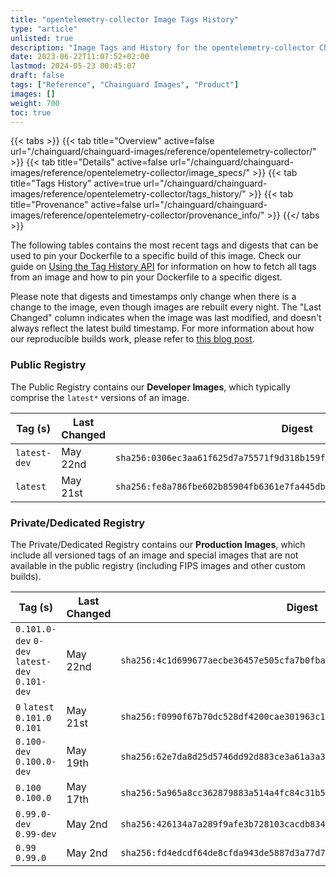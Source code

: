 ```yaml
---
title: "opentelemetry-collector Image Tags History"
type: "article"
unlisted: true
description: "Image Tags and History for the opentelemetry-collector Chainguard Image"
date: 2023-06-22T11:07:52+02:00
lastmod: 2024-05-23 00:45:07
draft: false
tags: ["Reference", "Chainguard Images", "Product"]
images: []
weight: 700
toc: true
---
```


{{< tabs >}}
{{< tab title="Overview" active=false url="/chainguard/chainguard-images/reference/opentelemetry-collector/" >}}
{{< tab title="Details" active=false url="/chainguard/chainguard-images/reference/opentelemetry-collector/image_specs/" >}}
{{< tab title="Tags History" active=true url="/chainguard/chainguard-images/reference/opentelemetry-collector/tags_history/" >}}
{{< tab title="Provenance" active=false url="/chainguard/chainguard-images/reference/opentelemetry-collector/provenance_info/" >}}
{{</ tabs >}}

The following tables contains the most recent tags and digests that can be used to pin your Dockerfile to a specific build of this image. Check our guide on [Using the Tag History API](/chainguard/chainguard-images/using-the-tag-history-api/) for information on how to fetch all tags from an image and how to pin your Dockerfile to a specific digest.

Please note that digests and timestamps only change when there is a change to the image, even though images are rebuilt every night. The "Last Changed" column indicates when the image was last modified, and doesn't always reflect the latest build timestamp. For more information about how our reproducible builds work, please refer to [this blog post](https://www.chainguard.dev/unchained/reproducing-chainguards-reproducible-image-builds).

### Public Registry
The Public Registry contains our **Developer Images**, which typically comprise the `latest*` versions of an image.

| Tag (s)       | Last Changed | Digest                                                                    |
|---------------|--------------|---------------------------------------------------------------------------|
|  `latest-dev` | May 22nd     | `sha256:0306ec3aa61f625d7a75571f9d318b159f71d755d20133082e833242e82bcec8` |
|  `latest`     | May 21st     | `sha256:fe8a786fbe602b85904fb6361e7fa445dbd3e09cce98dd3187370b0d95e708af` |


### Private/Dedicated Registry
The Private/Dedicated Registry contains our **Production Images**, which include all versioned tags of an image and special images that are not available in the public registry (including FIPS images and other custom builds).

| Tag (s)                                         | Last Changed | Digest                                                                    |
|-------------------------------------------------|--------------|---------------------------------------------------------------------------|
|  `0.101.0-dev` `0-dev` `latest-dev` `0.101-dev` | May 22nd     | `sha256:4c1d699677aecbe36457e505cfa7b0fba0c366446dbb78fda8bf99d3612ade47` |
|  `0` `latest` `0.101.0` `0.101`                 | May 21st     | `sha256:f0990f67b70dc528df4200cae301963c18d202ffe6924da01eccb1b3e56ece75` |
|  `0.100-dev` `0.100.0-dev`                      | May 19th     | `sha256:62e7da8d25d5746dd92d883ce3a61a3a37037cb296e57e6bb5af447fb76a0b50` |
|  `0.100` `0.100.0`                              | May 17th     | `sha256:5a965a8cc362879883a514a4fc84c31b59a88ffbbc110c17d054c87c8a404566` |
|  `0.99.0-dev` `0.99-dev`                        | May 2nd      | `sha256:426134a7a289f9afe3b728103cacdb83437bb707653aada28f57fe1248380c7a` |
|  `0.99` `0.99.0`                                | May 2nd      | `sha256:fd4edcdf64de8cfda943de5887d3a77d78c9fb9eeabceb281e38b693064dffbc` |

